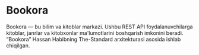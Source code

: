# Bookora
Bookora — bu bilim va kitoblar markazi. Ushbu REST API foydalanuvchilarga kitoblar, janrlar va kitobxonlar ma'lumotlarini boshqarish imkonini beradi. “Bookora” Hassan Habibning The-Standard arxitekturasi asosida ishlab chiqilgan.

